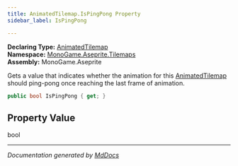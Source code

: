 ```yaml
---
title: AnimatedTilemap.IsPingPong Property
sidebar_label: IsPingPong

---
```


**Declaring Type:** [AnimatedTilemap](../)  
**Namespace:** [MonoGame.Aseprite.Tilemaps](../../)  
**Assembly:** MonoGame.Aseprite

Gets a value that indicates whether the animation for this [AnimatedTilemap](../) should ping\-pong  once reaching the last frame of animation.

```csharp
public bool IsPingPong { get; }
```

## Property Value

bool

___

*Documentation generated by [MdDocs](https://github.com/ap0llo/mddocs)*
